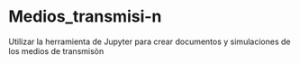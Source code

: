 # Medios_transmisi-n
Utilizar la herramienta de Jupyter para crear documentos y simulaciones de los medios de transmisòn
